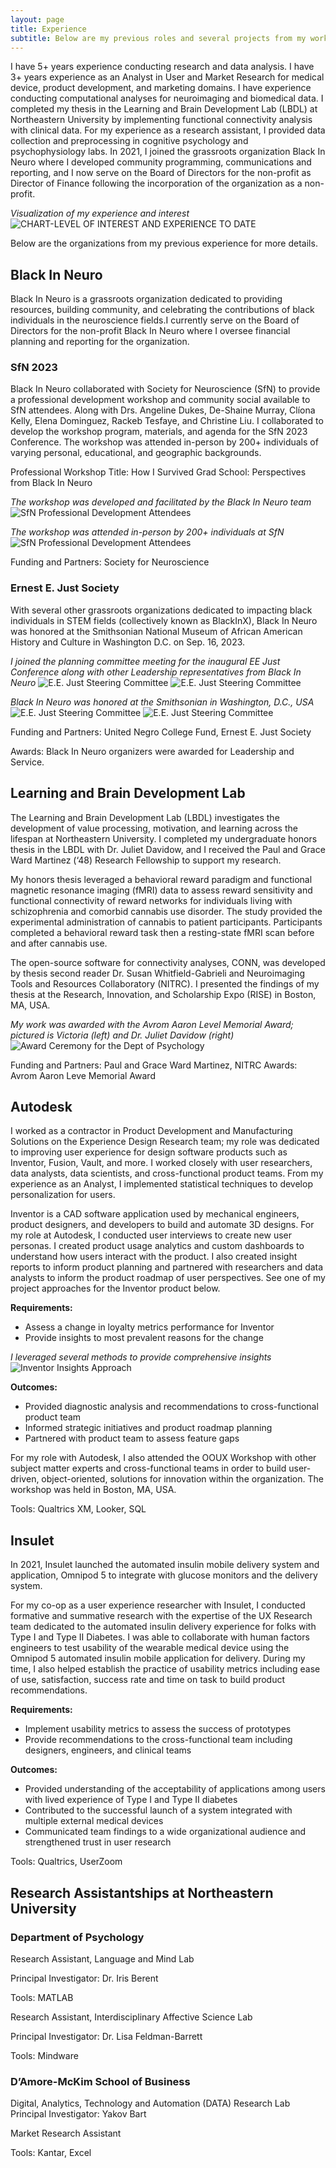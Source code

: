 ```yaml
---
layout: page
title: Experience
subtitle: Below are my previous roles and several projects from my work.
---
```


I have 5+ years experience conducting research and data analysis. I have 3+ years experience as an Analyst in User and Market Research for medical device, product development, and marketing domains. I have experience conducting computational analyses for neuroimaging and biomedical data. I completed my thesis in the Learning and Brain Development Lab (LBDL) at Northeastern University by implementing functional connectivity analysis with clinical data. For my experience as a research assistant, I provided data collection and preprocessing in cognitive psychology and psychophysiology labs. In 2021, I joined the grassroots organization Black In Neuro where I developed community programming, communications and reporting, and I now serve on the Board of Directors for the non-profit as Director of Finance following the incorporation of the organization as a non-profit.

*Visualization of my experience and interest*
![CHART-LEVEL OF INTEREST AND EXPERIENCE TO DATE](assets/img/experience-chart.png)

Below are the organizations from my previous experience for more details.

## Black In Neuro

Black In Neuro is a grassroots organization dedicated to providing resources, building community, and celebrating the contributions of black individuals in the neuroscience fields.I currently serve on the Board of Directors for the non-profit Black In Neuro where I oversee financial planning and reporting for the organization.

### SfN 2023

Black In Neuro collaborated with Society for Neuroscience (SfN) to provide a professional development workshop and community social available to SfN attendees. Along with Drs. Angeline Dukes, De-Shaine Murray, Clíona Kelly, Elena Dominguez, Rackeb Tesfaye, and Christine Liu. I collaborated to develop the workshop program, materials, and agenda for the SfN 2023 Conference. The workshop was attended in-person by 200+ individuals of varying personal, educational, and geographic backgrounds.

Professional Workshop Title: How I Survived Grad School: Perspectives from Black In Neuro

*The workshop was developed and facilitated by the Black In Neuro team*
![SfN Professional Development Attendees](assets/img/sfn-team-profdev.jpg)

*The workshop was attended in-person by 200+ individuals at SfN*
![SfN Professional Development Attendees](assets/img/sfn-prof-dev-attendees.jpg)


Funding and Partners: Society for Neuroscience

### Ernest E. Just Society

With several other grassroots organizations dedicated to impacting black individuals in STEM fields (collectively known as BlackInX), Black In Neuro was honored at the Smithsonian National Museum of African American History and Culture in Washington D.C. on Sep. 16, 2023.

*I joined the planning committee meeting for the inaugural EE Just Conference along with other Leadership representatives from Black In Neuro*
![E.E. Just Steering Committee](assets/img/eejust-steering.jpeg)
![E.E. Just Steering Committee](assets/img/bin-team-smithsonian.jpeg)

*Black In Neuro was honored at the Smithsonian in Washington, D.C., USA*
![E.E. Just Steering Committee](assets/img/eejust-group.jpeg)
![E.E. Just Steering Committee](assets/img/eejust-ceremony.jpeg)


Funding and Partners: United Negro College Fund, Ernest E. Just Society

Awards: Black In Neuro organizers were awarded for Leadership and Service.

## Learning and Brain Development Lab

The Learning and Brain Development Lab (LBDL) investigates the development of value processing, motivation, and learning across the lifespan at Northeastern University. I completed my undergraduate honors thesis in the LBDL with Dr. Juliet Davidow, and I received the Paul and Grace Ward Martinez (‘48) Research Fellowship to support my research.

My honors thesis leveraged a behavioral reward paradigm and functional magnetic resonance imaging (fMRI) data to assess reward sensitivity and functional connectivity of reward networks for individuals living with schizophrenia and comorbid cannabis use disorder. The study provided the experimental administration of cannabis to patient participants. Participants completed a behavioral reward task then a resting-state fMRI scan before and after cannabis use. 

The open-source software for connectivity analyses, CONN, was developed by thesis second reader Dr. Susan Whitfield-Gabrieli and Neuroimaging Tools and Resources Collaboratory (NITRC). I presented the findings of my thesis at the Research, Innovation, and Scholarship Expo (RISE) in Boston, MA, USA.


*My work was awarded with the Avrom Aaron Level Memorial Award; pictured is Victoria (left) and Dr. Juliet Davidow (right)*
![Award Ceremony for the Dept of Psychology](assets/img/avrom-aaron-julietvic.jpeg)

Funding and Partners: Paul and Grace Ward Martinez, NITRC
Awards: Avrom Aaron Leve Memorial Award

## Autodesk

I worked as a contractor in Product Development and Manufacturing Solutions on the Experience Design Research team; my role was dedicated to improving user experience for design software products such as Inventor, Fusion, Vault, and more. I worked closely with user researchers, data analysts, data scientists, and cross-functional product teams. From my experience as an Analyst, I implemented statistical techniques to develop personalization for users.

Inventor is a CAD software application used by mechanical engineers, product designers, and developers to build and automate 3D designs. For my role at Autodesk, I conducted user interviews to create new user personas. I created product usage analytics and custom dashboards to understand how users interact with the product. I also created insight reports to inform product planning and partnered with researchers and data analysts to inform the product roadmap of user perspectives. See one of my project approaches for the Inventor product below.

**Requirements:**
- Assess a change in loyalty metrics performance for Inventor
- Provide insights to most prevalent reasons for the change
  
*I leveraged several methods to provide comprehensive insights*
![Inventor Insights Approach](assets/img/inventor-approach.png)

**Outcomes:**
- Provided diagnostic analysis and recommendations to cross-functional product team
- Informed strategic initiatives and product roadmap planning
- Partnered with product team to assess feature gaps

For my role with Autodesk, I also attended the OOUX Workshop with other subject matter experts and cross-functional teams in order to build user-driven, object-oriented, solutions for innovation within the organization. The workshop was held in Boston, MA, USA.

Tools: Qualtrics XM, Looker, SQL

## Insulet

In 2021, Insulet launched the automated insulin mobile delivery system and application, Omnipod 5 to integrate with glucose monitors and the delivery system.

For my co-op as a user experience researcher with Insulet, I conducted formative and summative research with the expertise of the UX Research team dedicated to the automated insulin delivery experience for folks with Type I and Type II Diabetes. I was able to collaborate with human factors engineers to test usability of the wearable medical device using the Omnipod 5 automated insulin mobile application for delivery. During my time, I also helped establish the practice of usability metrics including ease of use, satisfaction, success rate and time on task to build product recommendations.

**Requirements:**
- Implement usability metrics to assess the success of prototypes
- Provide recommendations to the cross-functional team including designers, engineers, and clinical teams

  
**Outcomes:**
- Provided understanding of the acceptability of applications among users with lived experience of Type I and Type II diabetes
- Contributed to the successful launch of a system integrated with multiple external medical devices
- Communicated team findings to a wide organizational audience and strengthened trust in user research

Tools: Qualtrics, UserZoom

## Research Assistantships at Northeastern University
### Department of Psychology

Research Assistant, Language and Mind Lab

Principal Investigator: Dr. Iris Berent

Tools: MATLAB




Research Assistant, Interdisciplinary Affective Science Lab

Principal Investigator: Dr. Lisa Feldman-Barrett

Tools: Mindware

### D’Amore-McKim School of Business
Digital, Analytics, Technology and Automation (DATA) Research Lab
Principal Investigator: Yakov Bart

Market Research Assistant

Tools: Kantar, Excel

